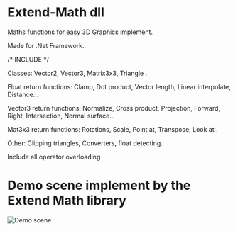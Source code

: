 # Extend-Math dll 
Maths functions for easy 3D Graphics implement.

Made for .Net Framework.	

/*      INCLUDE        */

Classes: Vector2, Vector3, Matrix3x3, Triangle .

Float return functions: Clamp, Dot product, Vector length, Linear interpolate, Distance... 

Vector3 return functions: Normalize, Cross product, Projection, Forward, Right, Intersection, Normal surface... 

Mat3x3 return functions: Rotations, Scale, Point at, Transpose, Look at .

Other: Clipping triangles, Converters, float detecting.

Include all operator overloading


# Demo scene implement by the Extend Math library
![Demo scene](https://user-images.githubusercontent.com/86796339/143930215-0fe34343-afc9-4829-8ea9-5930ad887fcf.PNG)
